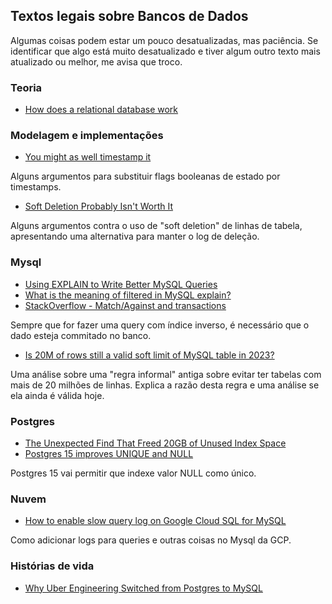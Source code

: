 
## Textos legais sobre Bancos de Dados

Algumas coisas podem estar um pouco desatualizadas, mas paciência. Se identificar que algo está muito desatualizado e tiver algum outro texto mais atualizado ou melhor, me avisa que troco.

### Teoria

* [How does a relational database work](http://coding-geek.com/how-databases-work/)

### Modelagem e implementações

* [You might as well timestamp it](https://changelog.com/posts/you-might-as-well-timestamp-it)

Alguns argumentos para substituir flags booleanas de estado por timestamps.

* [Soft Deletion Probably Isn't Worth It](https://brandur.org/soft-deletion)

Alguns argumentos contra o uso de "soft deletion" de linhas de tabela, apresentando uma alternativa para manter o log de deleção.

### Mysql

* [Using EXPLAIN to Write Better MySQL Queries](https://www.sitepoint.com/using-explain-to-write-better-mysql-queries/)
* [What is the meaning of filtered in MySQL explain?](https://dba.stackexchange.com/questions/164251/what-is-the-meaning-of-filtered-in-mysql-explain)
* [StackOverflow - Match/Against and transactions](https://stackoverflow.com/questions/37199082/match-against-and-transactions)

Sempre que for fazer uma query com índice inverso, é necessário que o dado esteja commitado no banco.

* [Is 20M of rows still a valid soft limit of MySQL table in 2023?](https://yishenggong.com/2023/05/22/is-20m-of-rows-still-a-valid-soft-limit-of-mysql-table-in-2023)

Uma análise sobre uma "regra informal" antiga sobre evitar ter tabelas com mais de 20 milhões de linhas. Explica a razão desta regra e uma análise se ela ainda é válida hoje.

### Postgres

* [The Unexpected Find That Freed 20GB of Unused Index Space](https://hakibenita.com/postgresql-unused-index-size)
* [Postgres 15 improves UNIQUE and NULL](https://blog.rustprooflabs.com/2022/07/postgres-15-unique-improvement-with-null)

Postgres 15 vai permitir que indexe valor NULL como único.

### Nuvem

* [How to enable slow query log on Google Cloud SQL for MySQL](https://www.eversql.com/slow-query-log-on-google-cloud-sql-mysql/)

Como adicionar logs para queries e outras coisas no Mysql da GCP.

### Histórias de vida

* [Why Uber Engineering Switched from Postgres to MySQL](https://eng.uber.com/postgres-to-mysql-migration/)
